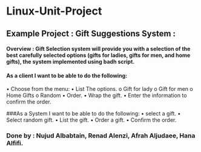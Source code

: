 # Linux-Unit-Project


## Example Project :  Gift Suggestions System :

#### Overview : Gift Selection system will provide you with a selection of the best carefully selected options (gifts for ladies, gifts for men, and home gifts), the system implemented using badh script.
 

#### As a client I want to be able to do the following:
• Choose from the menu:
• List The options.
o Gift for lady o Gift for men
o Home Gifts o Random
• Order.
• Wrap the gift.
• Enter the information to confirm the order.

###As a System I want to be able to do the following:
• select a gift.
• Select random gift.
• List the gift.
• Order a gift.
• Confirm the order.


### Done by : Nujud Albabtain, Renad Alenzi, Afrah Aljudaee, Hana Alfifi.
